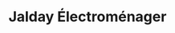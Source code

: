 ---
title: "Jalday Électroménager"
url: /saint-jean-de-luz/jalday-electromenager/
shop: appareil ménager
---